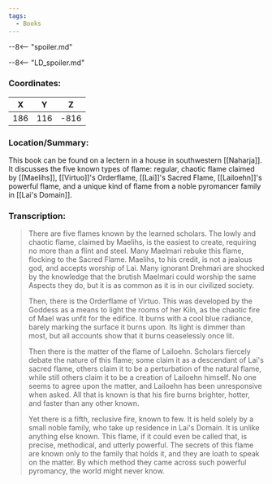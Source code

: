 ```yaml
---
tags:
  - Books
---
```


--8<-- "spoiler.md"

--8<-- "LD_spoiler.md"

### Coordinates:
| **X** | **Y**| **Z** |
|:-----:|:----:|:-----:|
|186  |116   |-816  |

### Location/Summary:
This book can be found on a lectern in a house in southwestern [[Naharja]]. It discusses the five known types of flame: regular, chaotic flame claimed by [[Maelihs]], [[Virtuo]]'s Orderflame, [[Lai]]'s Sacred Flame, [[Lailoehn]]'s powerful flame, and a unique kind of flame from a noble pyromancer family in [[Lai's Domain]].

### Transcription:
> There are five flames known by the learned scholars. The lowly and chaotic flame, claimed by Maelihs, is the easiest to create, requiring no more than a flint and steel. Many Maelmari rebuke this flame, flocking to the Sacred Flame. Maelihs, to his credit, is not a jealous god, and accepts worship of Lai. Many ignorant Drehmari are shocked by the knowledge that the brutish Maelmari could worship the same Aspects they do, but it is as common as it is in our civilized society.
>
> Then, there is the Orderflame of Virtuo. This was developed by the Goddess as a means to light the rooms of her Kiln, as the chaotic fire of Mael was unfit for the edifice. It burns with a cool blue radiance, barely marking the surface it burns upon. Its light is dimmer than most, but all accounts show that it burns ceaselessly once lit.
>
> Then there is the matter of the flame of Lailoehn. Scholars fiercely debate the nature of this flame; some claim it as a descendant of Lai's sacred flame, others claim it to be a perturbation of the natural flame, while still others claim it to be a creation of Lailoehn himself. No one seems to agree upon the matter, and Lailoehn has been unresponsive when asked. All that is known is that his fire burns brighter, hotter, and faster than any other known.
>
> Yet there is a fifth, reclusive fire, known to few. It is held solely by a small noble family, who take up residence in Lai's Domain. It is unlike anything else known. This flame, if it could even be called that, is precise, methodical, and utterly powerful. The secrets of this flame are known only to the family that holds it, and they are loath to speak on the matter. By which method they came across such powerful pyromancy, the world might never know.

